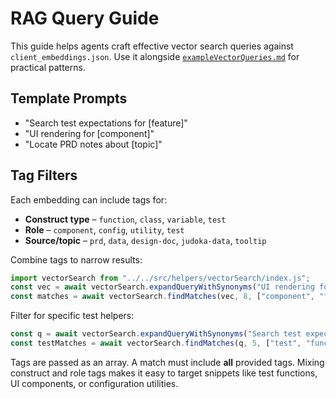 # RAG Query Guide

This guide helps agents craft effective vector search queries against `client_embeddings.json`.
Use it alongside [`exampleVectorQueries.md`](./exampleVectorQueries.md) for practical patterns.

## Template Prompts

- "Search test expectations for [feature]"
- "UI rendering for [component]"
- "Locate PRD notes about [topic]"

## Tag Filters

Each embedding can include tags for:

- **Construct type** – `function`, `class`, `variable`, `test`
- **Role** – `component`, `config`, `utility`, `test`
- **Source/topic** – `prd`, `data`, `design-doc`, `judoka-data`, `tooltip`

Combine tags to narrow results:

```javascript
import vectorSearch from "../../src/helpers/vectorSearch/index.js";
const vec = await vectorSearch.expandQueryWithSynonyms("UI rendering for Scoreboard");
const matches = await vectorSearch.findMatches(vec, 8, ["component", "function"]);
```

Filter for specific test helpers:

```javascript
const q = await vectorSearch.expandQueryWithSynonyms("Search test expectations for battle flow");
const testMatches = await vectorSearch.findMatches(q, 5, ["test", "function"]);
```

Tags are passed as an array. A match must include **all** provided tags.
Mixing construct and role tags makes it easy to target snippets like test functions, UI components, or configuration utilities.
